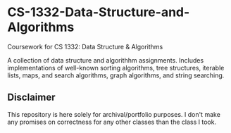 # CS-1332-Data-Structure-and-Algorithms
Coursework for CS 1332: Data Structure &amp; Algorithms

A collection of data structure and algorithhm assignments. Includes implementations of
well-known sorting algorithms, tree structures, iterable lists, maps, and search algorithms,
graph algorithms, and string searching.

## Disclaimer
This repository is here solely for archival/portfolio purposes. I don't make any
promises on correctness for any other classes than the class I took.
